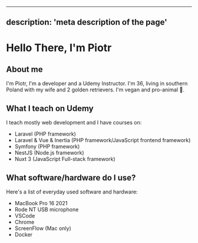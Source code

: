 ---
 description: 'meta description of the page'
 --- 
 # Hello There, I'm Piotr
 
 ## About me
 
 I'm Piotr, I'm a developer and a Udemy Instructor. I'm 36, living in southern Poland with my wife and 2  golden retrievers. I'm vegan and pro-animal 🥑.
 
 ## What I teach on Udemy
 
 I teach mostly web development and I have courses on:
 
 - Laravel (PHP framework)
 - Laravel & Vue & Inertia (PHP framework/JavaScript frontend framework)
 - Symfony (PHP framework)
 - NestJS (Node.js framework)
 - Nuxt 3 (JavaScript Full-stack framework)
 
 ## What software/hardware do I use?
 
 Here's a list of everyday used software and hardware:
 
 - MacBook Pro 16 2021
 - Rode NT USB microphone
 - VSCode
 - Chrome
 - ScreenFlow (Mac only)
 - Docker